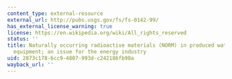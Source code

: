 ```yaml
---
content_type: external-resource
external_url: http://pubs.usgs.gov/fs/fs-0142-99/
has_external_license_warning: true
license: https://en.wikipedia.org/wiki/All_rights_reserved
status: ''
title: Naturally occurring radioactive materials (NORM) in produced water and oil-field
  equipment; an issue for the energy industry
uid: 2873c178-6cc9-4807-993d-c242186fb98a
wayback_url: ''
---
```

